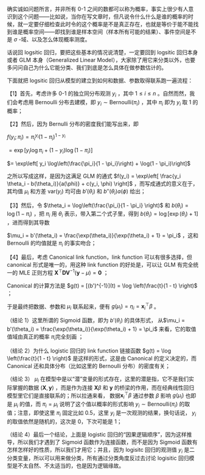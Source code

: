 确实诚如问题所言，并非所有 0-1 之间的数都可以称为概率，事实上很少有人意识到这个问题——比如说，当你在写文章时，但凡说令什么什么是谁的概率的时候，就一定要仔细检查此时令的这个概率是不是真正存在，也就是等价于能不能找到谁是概率空间——即找到谁是样本空间（样本所有可能的结果）、事件空间是不是 $\sigma$ -域、以及怎么体现概率测度。

话说回 logsitic 回归，要把这些基本的情况说清楚，一定要回到 logsitic 回归本身或者 GLM 本身（Generalized Linear Model），大家除了用它来分类以外，也要多问问自己为什么它能分类、我们到底是怎么具体在做参数估计的。

下面就把 logsitic 回归从模型的建立到如何和数据、参数取得联系跑一遍流程：

【1】首先，考虑许多 0-1 的独立同分布观测 $y_i$ ，其中 $1 \leq i \leq n$ 。自然而然，我们会考虑用 Bernoulli 分布去建模，即 $y_i \sim \text{Bernoulli}(\pi_i)$ ，其中 $\pi_i$ 即为 $y_i$ 取 1 的概率；

【2】然后，因为 Bernulli 分布的密度我们能写出来，即

$f(y_i; \pi_i) = \pi_i^{y_i} (1 - \pi_i)^{1 - y_i}$

$= \exp \left[ y_i \log \pi_i + (1 - y_i) \log (1 - \pi_i)\right]$

$= \exp\left[ y_i \log\left(\frac{\pi_i}{1 - \pi_i}\right) + \log(1 - \pi_i)\right]$

之所以写成这样，是因为这满足 GLM 的通式 $f(y_i) = \exp\left[ \frac{y_i \theta_i - b(\theta_i)}{a(\phi)} + c(y_i, \phi) \right]$ ，而写成通式的意义在于，其均值 $\mu_i$ 和方差 $\text{var}(y_i)$ 均可由 $b'(\theta_i)$ 和 $b''(\theta_i) a(\phi)$ 给出；

【3】然后，令 $\theta_i = \log\left(\frac{\pi_i}{1 - \pi_i} \right)$ 和 $b(\theta_i) = \log (1 - \pi_i)$ ，把 $\pi_i$ 用 $\theta_i$ 表示，带入第二个式子里，得到 $b(\theta_i) = \log [\exp(\theta_i) + 1]$ ，进而得到其导数

$\mu_i = b'(\theta_i) = \frac{\exp(\theta_i)}{\exp(\theta_i) + 1} = \pi_i$ ，这和 Bernoulli 的均值就是 $\pi_i$ 的事实吻合；

【4】最后，考虑 Canonical link function，link function 可以有很多选择，但 canonical 形式是唯一的，用这种 link function 的好处是，可以让 GLM 有完全统一的 MLE 正则方程 $\textbf{X}^\top \textbf{D}\textbf{V}^{-1}(\textbf{y} - {\mu}) = \textbf{0}$ ；

Canonical 的计算方法是 $g(t) = [(b')^{-1}](t) = \log \left(\frac{t}{1 - t} \right)$ ；

于是最终把数据、参数和 $\mu_i$ 联系起来，便有 $g(\mu_i) = \eta_i = \textbf{x}_i^\top {\beta}$ 。

（结论 1）这里所谓的 Sigmoid 函数，即为 $b'(\theta_i)$ 的具体形式， 从$\mu_i = b'(\theta_i) = \frac{\exp(\theta_i)}{\exp(\theta_i) + 1} = \pi_i$ 来看，它的取值值域由真正的概率 $\pi_i$完全刻画 ；

（结论 2）为什么 logistic 回归的 link function 链接函数 $g(t) = \log \left(\frac{t}{1 - t} \right)$ 是这样的形式，这是由 Canonical 的定义决定的，而 Canonical 还和具体分布（比如这里的 Bernoulli 分布）的密度有关；

（结论 3） $\mu_i$ 在模型中是以“潜”变量的形式存在，这里的潜是指，它不是我们实际掌握的数据 $(\textbf{X}, \textbf{y})$ ，而是作为连接 $\textbf{X}\beta$ 和 $\textbf{y}$ 的桥梁的作用，而在经典线性回归模型里它们是直接联系的；所以拉通来看， 数据$\textbf{x}_i^\top \beta$ 通过参数 $\beta$ 影响 $g(\mu_i)$ 也即是 $\mu_i$ 的值，而 $\pi_i = \mu_i$ 说明了这个值以概率的形式影响 $y_i \sim \text{Bernoulli}(\pi_i)$ 的取值；注意，即使这里 $\pi_i$ 固定比如 0.5，这里 $y_i$ 是一次观测的结果，换句话说， $y_i$ 的取值依然是随机的，这次是 0，下次可能是 1；

（结论 4）最后一个结论，上面是 logistic 回归的“因果逻辑顺序”，因为这样推导，所以我们才遇到了 Sigmoid 函数作为连接函数，而不是因为 Sigmoid 函数有怎样怎样好的性质，所以我们才用它；并且，因为 logisitc 回归的观测值 $y_i$ 是二分类变量，所以可以用来做分类，所有通过分类角度反过去讨论 logisitic 回归模型是不太自然、不太适当的，也是因为逻辑缘故。
